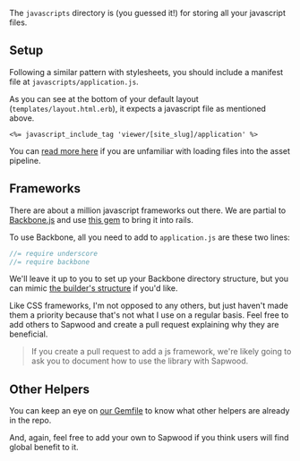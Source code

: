 The `javascripts` directory is (you guessed it!) for storing all your javascript files.

Setup
----------------

Following a similar pattern with stylesheets, you should include a manifest file at `javascripts/application.js`.

As you can see at the bottom of your default layout (`templates/layout.html.erb`), it expects a javascript file as mentioned above.

```erb
<%= javascript_include_tag 'viewer/[site_slug]/application' %>
```

You can [read more here](http://guides.rubyonrails.org/asset_pipeline.html#manifest-files-and-directives) if you are unfamiliar with loading files into the asset pipeline.

Frameworks
----------------

There are about a million javascript frameworks out there. We are partial to [Backbone.js](http://backbonejs.org/) and use [this gem](https://github.com/meleyal/backbone-on-rails) to bring it into rails.

To use Backbone, all you need to add to `application.js` are these two lines:

```js
//= require underscore
//= require backbone
```

We'll leave it up to you to set up your Backbone directory structure, but you can mimic [the builder's structure](https://github.com/seancdavis/sapwood/tree/master/app/assets/javascripts/builder) if you'd like.

Like CSS frameworks, I'm not opposed to any others, but just haven't made them a priority because that's not what I use on a regular basis. Feel free to add others to Sapwood and create a pull request explaining why they are beneficial.

> If you create a pull request to add a js framework, we're likely going to ask you to document how to use the library with Sapwood.

Other Helpers
----------------

You can keep an eye on [our Gemfile](https://github.com/seancdavis/sapwood/blob/master/Gemfile) to know what other helpers are already in the repo.

And, again, feel free to add your own to Sapwood if you think users will find global benefit to it.
